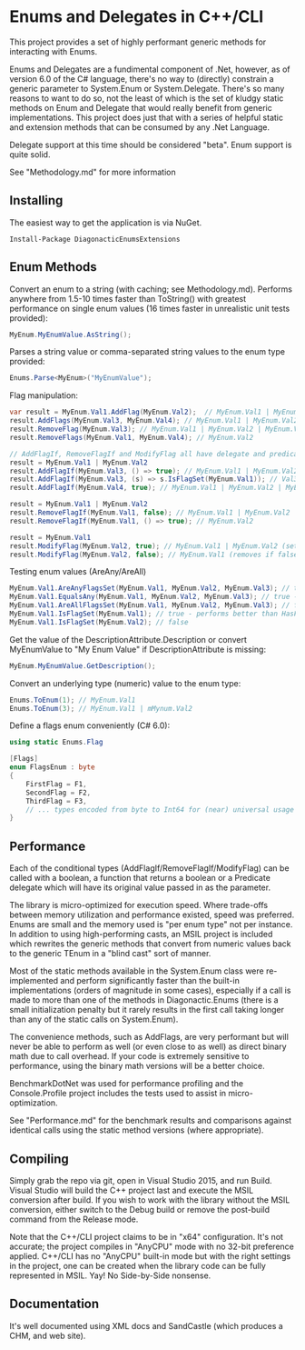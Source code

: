 Enums and Delegates in C++/CLI
==============================

This project provides a set of highly performant generic methods for interacting with Enums.

Enums and Delegates are a fundimental component of .Net, however, as of version 6.0 of the
C# language, there's no way to (directly) constrain a generic parameter to System.Enum or 
System.Delegate.  There's so many reasons to want to do so, not the least of which is the 
set of kludgy static methods on Enum and Delegate that would really benefit from generic
implementations.  This project does just that with a series of helpful static and extension
methods that can be consumed by any .Net Language.

Delegate support at this time should be considered "beta". Enum support is quite solid.

See "Methodology.md" for more information

Installing
----------
The easiest way to get the application is via NuGet.

```
Install-Package DiagonacticEnumsExtensions
```

Enum Methods
------------
Convert an enum to a string (with caching; see Methodology.md). Performs anywhere from 1.5-10 
times faster than ToString() with greatest performance on single enum values (16 times faster 
in unrealistic unit tests provided):
```c#
MyEnum.MyEnumValue.AsString();
```

Parses a string value or comma-separated string values to the enum type provided:
```c#
Enums.Parse<MyEnum>("MyEnumValue");
```

Flag manipulation:
```c#
var result = MyEnum.Val1.AddFlag(MyEnum.Val2);  // MyEnum.Val1 | MyEnum.Val2
result.AddFlags(MyEnum.Val3, MyEnum.Val4); // MyEnum.Val1 | MyEnum.Val2 | MyEnum.Val3 | MyEnum.Val4
result.RemoveFlag(MyEnum.Val3); // MyEnum.Val1 | MyEnum.Val2 | MyEnum.Val4
result.RemoveFlags(MyEnum.Val1, MyEnum.Val4); // MyEnum.Val2

// AddFlagIf, RemoveFlagIf and ModifyFlag all have delegate and predicate overloads.
result = MyEnum.Val1 | MyEnum.Val2
result.AddFlagIf(MyEnum.Val3, () => true); // MyEnum.Val1 | MyEnum.Val2 | MyEnum.Val3
result.AddFlagIf(MyEnum.Val3, (s) => s.IsFlagSet(MyEnum.Val1)); // Val3 already added, same as above
result.AddFlagIf(MyEnum.Val4, true); // MyEnum.Val1 | MyEnum.Val2 | MyEnum.Val3 | MyEnum.Val4

result = MyEnum.Val1 | MyEnum.Val2
result.RemoveFlagIf(MyEnum.Val1, false); // MyEnum.Val1 | MyEnum.Val2
result.RemoveFlagIf(MyEnum.Val1, () => true); // MyEnum.Val2

result = MyEnum.Val1
result.ModifyFlag(MyEnum.Val2, true); // MyEnum.Val1 | MyEnum.Val2 (sets if true)
result.ModifyFlag(MyEnum.Val2, false); // MyEnum.Val1 (removes if false)

```

Testing enum values (AreAny/AreAll)
```c#
MyEnum.Val1.AreAnyFlagsSet(MyEnum.Val1, MyEnum.Val2, MyEnum.Val3); // true
MyEnum.Val1.EqualsAny(MyEnum.Val1, MyEnum.Val2, MyEnum.Val3); // true - like the above but for non-flags enums
MyEnum.Val1.AreAllFlagsSet(MyEnum.Val1, MyEnum.Val2, MyEnum.Val3); // false
MyEnum.Val1.IsFlagSet(MyEnum.Val1); // true - performs better than HasFlag
MyEnum.Val1.IsFlagSet(MyEnum.Val2); // false
```

Get the value of the DescriptionAttribute.Description or convert MyEnumValue to "My Enum Value"
if DescriptionAttribute is missing:
```c#
MyEnum.MyEnumValue.GetDescription();
```

Convert an underlying type (numeric) value to the enum type:
```c#
Enums.ToEnum(1); // MyEnum.Val1
Enums.ToEnum(3); // MyEnum.Val1 | mMynum.Val2
```

Define a flags enum conveniently (C# 6.0):
```c#
using static Enums.Flag

[Flags]
enum FlagsEnum : byte
{
	FirstFlag = F1,
	SecondFlag = F2,
	ThirdFlag = F3,
	// ... types encoded from byte to Int64 for (near) universal usage ...
}
```

Performance
-----------

Each of the conditional types (AddFlagIf/RemoveFlagIf/ModifyFlag) can be called with a boolean, a
function that returns a boolean or a Predicate delegate which will have its original value passed in
as the parameter.

The library is micro-optimized for execution speed. Where trade-offs between memory utilization
and performance existed, speed was preferred.  Enums are small and the memory used is "per enum type" 
not per instance.  In addition to using high-performing casts, an MSIL project is included which 
rewrites the generic methods that convert from numeric values back to the generic TEnum in a 
"blind cast" sort of manner.

Most of the static methods available in the System.Enum class were re-implemented and perform
significantly faster than the built-in implementations (orders of magnitude in some cases), especially
if a call is made to more than one of the methods in Diagonactic.Enums (there is a small initialization
penalty but it rarely results in the first call taking longer than any of the static calls on 
System.Enum).

The convenience methods, such as AddFlags, are very performant but will never be able to perform as
well (or even close to as well) as direct binary math due to call overhead.  If your code is extremely
sensitive to performance, using the binary math versions will be a better choice.

BenchmarkDotNet was used for performance profiling and the Console.Profile project includes the
tests used to assist in micro-optimization.

See "Performance.md" for the benchmark results and comparisons against identical calls using the static
method versions (where appropriate).

Compiling
---------

Simply grab the repo via git, open in Visual Studio 2015, and run Build.  Visual Studio will
build the C++ project last and execute the MSIL conversion after build.  If you wish to work
with the library without the MSIL conversion, either switch to the Debug build or 
remove the post-build command from the Release mode.

Note that the C++/CLI project claims to be in "x64" configuration.  It's not accurate; the
project compiles in "AnyCPU" mode with no 32-bit preference applied.  C++/CLI has no "AnyCPU"
built-in mode but with the right settings in the project, one can be created when the library
code can be fully represented in MSIL.  Yay! No Side-by-Side nonsense.

Documentation
-------------
It's well documented using XML docs and SandCastle (which produces a CHM, and web site).
